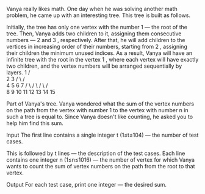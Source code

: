 Vanya really likes math. One day when he was solving another math problem, he came up with an interesting tree. This tree is built as follows.

Initially, the tree has only one vertex with the number 1
 — the root of the tree. Then, Vanya adds two children to it, assigning them consecutive numbers — 2
 and 3
, respectively. After that, he will add children to the vertices in increasing order of their numbers, starting from 2
, assigning their children the minimum unused indices. As a result, Vanya will have an infinite tree with the root in the vertex 1
, where each vertex will have exactly two children, and the vertex numbers will be arranged sequentially by layers.
            1
          /   \
        2       3
      /  \    /   \
    4     5  6     7
   / \   / \ / \  / \
  8   9 10 11 12 13 14 15

Part of Vanya's tree.
Vanya wondered what the sum of the vertex numbers on the path from the vertex with number 1
 to the vertex with number n
 in such a tree is equal to. Since Vanya doesn't like counting, he asked you to help him find this sum.

Input
The first line contains a single integer t
 (1≤t≤104) — the number of test cases.

This is followed by t
 lines — the description of the test cases. Each line contains one integer n
 (1≤n≤1016) — the number of vertex for which Vanya wants to count the sum of vertex numbers on the path from the root to that vertex.

Output
For each test case, print one integer — the desired sum.

